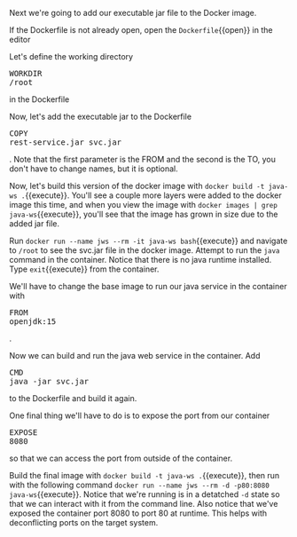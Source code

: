 Next we're going to add our executable jar file to the Docker image.

If the Dockerfile is not already open, open the `Dockerfile`{{open}} in the editor 

Let's define the working directory <pre class="file" data-filename="Dockerfile" data-target="append">WORKDIR /root</pre> in the Dockerfile

Now, let's add the executable jar to the Dockerfile <pre class="file" data-filename="Dockerfile" data-target="append">COPY rest-service.jar svc.jar</pre>.  Note that the first parameter is the FROM and the second is the TO, you don't have to change names, but it is optional.

Now, let's build this version of the docker image with `docker build -t java-ws .`{{execute}}.  You'll see a couple more layers were added to the docker image this time, and when you view the image with `docker images | grep java-ws`{{execute}}, you'll see that the image has grown in size due to the added jar file.

Run `docker run --name jws --rm -it java-ws bash`{{execute}} and navigate to `/root` to see the svc.jar file in the docker image.  Attempt to run the `java` command in the container.  Notice that there is no java runtime installed.  Type `exit`{{execute}} from the container.

We'll have to change the base image to run our java service in the container with <pre class="file" data-filename="Dockerfile" data-target="insert" data-marker="FROM ubuntu">FROM openjdk:15</pre>.

Now we can build and run the java web service in the container.  Add  <pre class="file" data-filename="Dockerfile" data-target="append">CMD java -jar svc.jar</pre> to the Dockerfile and build it again.

One final thing we'll have to do is to expose the port from our container <pre class="file" data-filename="Dockerfile" data-target="append">EXPOSE 8080</pre> so that we can access the port from outside of the container.

Build the final image with `docker build -t java-ws .`{{execute}}, then run with the following command `docker run --name jws --rm -d -p80:8080 java-ws`{{execute}}.  Notice that we're running is in a detatched `-d` state so that we can interact with it from the command line.  Also notice that we've exposed the container port 8080 to port 80 at runtime.  This helps with deconflicting ports on the target system.

